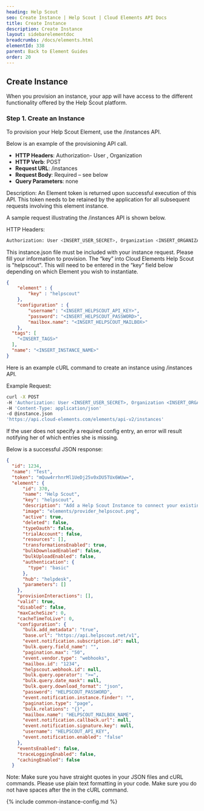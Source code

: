 ```yaml
---
heading: Help Scout
seo: Create Instance | Help Scout | Cloud Elements API Docs
title: Create Instance
description: Create Instance
layout: sidebarelementdoc
breadcrumbs: /docs/elements.html
elementId: 338
parent: Back to Element Guides
order: 20
---
```


## Create Instance

When you provision an instance, your app will have access to the different functionality offered by the Help Scout platform.

### Step 1. Create an Instance

To provision your Help Scout Element, use the /instances API.

Below is an example of the provisioning API call.

* __HTTP Headers__: Authorization- User <user secret>, Organization <organization secret>
* __HTTP Verb__: POST
* __Request URL__: /instances
* __Request Body__: Required – see below
* __Query Parameters__: none

Description: An Element token is returned upon successful execution of this API. This token needs to be retained by the application for all subsequent requests involving this element instance.

A sample request illustrating the /instances API is shown below.

HTTP Headers:

```bash
Authorization: User <INSERT_USER_SECRET>, Organization <INSERT_ORGANIZATION_SECRET>

```
This instance.json file must be included with your instance request.  Please fill your information to provision.  The “key” into Cloud Elements Help Scout is "helpscout".  This will need to be entered in the “key” field below depending on which Element you wish to instantiate.

```JSON
{
    "element" : {
        "key" : "helpscout"
    },
    "configuration" : {
        "username": "<INSERT_HELPSCOUT_API_KEY>",
        "password": "<INSERT_HELPSCOUT_PASSWORD>",
        "mailbox.name": "<INSERT_HELPSCOUT_MAILBOX>"
    },
  "tags": [
    "<INSERT_TAGS>"
  ],
  "name": "<INSERT_INSTANCE_NAME>"
}
```

Here is an example cURL command to create an instance using /instances API.

Example Request:

```bash
curl -X POST
-H 'Authorization: User <INSERT_USER_SECRET>, Organization <INSERT_ORGANIZATION_SECRET>'
-H 'Content-Type: application/json'
-d @instance.json
'https://api.cloud-elements.com/elements/api-v2/instances'
```

If the user does not specify a required config entry, an error will result notifying her of which entries she is missing.

Below is a successful JSON response:

```JSON
{
  "id": 1234,
  "name": "Test",
  "token": "mQuw4rrhnrMl1UeDj25v0xDU5TUx6WUw=",
  "element": {
      "id": 370,
      "name": "Help Scout",
      "key": "helpscout",
      "description": "Add a Help Scout Instance to connect your existing Help Scout account to the Help Desk Hub, allowing you to manage your incidents, priorities, statuses, users, etc. across multiple Help Desk Elements. You will need your Help Scout account information to add an instance.",
      "image": "elements/provider_helpscout.png",
      "active": true,
      "deleted": false,
      "typeOauth": false,
      "trialAccount": false,
      "resources": [],
      "transformationsEnabled": true,
      "bulkDownloadEnabled": false,
      "bulkUploadEnabled": false,
      "authentication": {
        "type": "basic"
      },
      "hub": "helpdesk",
      "parameters": []
    },
    "provisionInteractions": [],
    "valid": true,
    "disabled": false,
    "maxCacheSize": 0,
    "cacheTimeToLive": 0,
    "configuration": {
      "bulk.add_metadata": "true",
      "base.url": "https://api.helpscout.net/v1",
      "event.notification.subscription.id": null,
      "bulk.query.field_name": "",
      "pagination.max": "50",
      "event.vendor.type": "webhooks",
      "mailbox.id": "1234",
      "helpscout.webhook.id": null,
      "bulk.query.operator": ">=",
      "bulk.query.date_mask": null,
      "bulk.query.download_format": "json",
      "password": "HELPSCOUT_PASSWORD",
      "event.notification.instance.finder": "",
      "pagination.type": "page",
      "bulk.relations": "{}",
      "mailbox.name": "HELPSCOUT_MAILBOX_NAME",
      "event.notification.callback.url": null,
      "event.notification.signature.key": null,
      "username": "HELPSCOUT_API_KEY",
      "event.notification.enabled": "false"
    },
    "eventsEnabled": false,
    "traceLoggingEnabled": false,
    "cachingEnabled": false
  }
```

Note:  Make sure you have straight quotes in your JSON files and cURL commands.  Please use plain text formatting in your code.  Make sure you do not have spaces after the in the cURL command.

{% include common-instance-config.md %}
